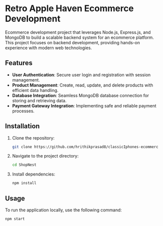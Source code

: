 # Retro Apple Haven Ecommerce Development
Ecommerce development project that leverages Node.js, Express.js, and MongoDB to build a scalable backend system for an ecommerce platform. This project focuses on backend development, providing hands-on experience with modern web technologies.
## Features
   - **User Authentication**: Secure user login and registration with session management.
   - **Product Management**: Create, read, update, and delete products with efficient data handling.
   - **Database Integration**: Seamless MongoDB database connection for storing and retrieving data.
   - **Payment Gateway Integration**: Implementing safe and reliable payment processes.
## Installation

1. Clone the repository:
    ```bash
    git clone https://github.com/hrithikprasad8/classicIphones-ecommerce-nodejs.git
    ```

2. Navigate to the project directory:
    ```bash
    cd ShopNest
    ```

3. Install dependencies:
    ```bash
    npm install
    ```

## Usage

To run the application locally, use the following command:

```bash
npm start
